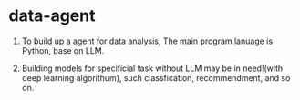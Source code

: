 # data-agent

1. To build up a agent for data analysis, The main program lanuage is Python, base on LLM. 

2. Building models for specificial task without LLM may be in need!(with deep learning algorithum), such classfication, recommendment, and so on.


